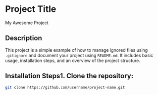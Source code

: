 # Project Title
My Awesome Project
## Description
This project is a simple example of how to manage ignored files using `.gitignore` and document your project using `README.md`. It includes basic usage, installation steps, and an overview of the project structure.
## Installation Steps1. Clone the repository:
```bash
git clone https://github.com/username/project-name.git
